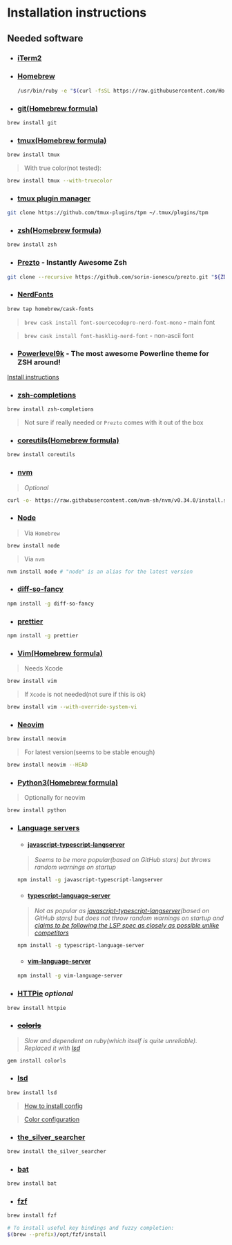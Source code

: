 # Installation instructions

## Needed software
  - ### [iTerm2](https://www.iterm2.com/)
  
  - ### [Homebrew](https://brew.sh/)
	```sh
	/usr/bin/ruby -e "$(curl -fsSL https://raw.githubusercontent.com/Homebrew/install/master/install)"
	```
  
  - ### [git(Homebrew formula)](https://formulae.brew.sh/formula/git#default)
  ```sh
  brew install git
  ```
  
  - ### [tmux(Homebrew formula)](https://formulae.brew.sh/formula/tmux)
  ```sh
  brew install tmux
  ```
  > With true color(not tested):
  ```sh
  brew install tmux --with-truecolor
  ```
  
  - ### [tmux plugin manager](https://github.com/tmux-plugins/tpm)
  ```sh
  git clone https://github.com/tmux-plugins/tpm ~/.tmux/plugins/tpm
  ```
  
  - ### [zsh(Homebrew formula)](https://formulae.brew.sh/formula/zsh#default)
  ```sh
  brew install zsh
  ```
  
  - ### [Prezto](https://github.com/sorin-ionescu/prezto) - Instantly Awesome Zsh
  ```sh
  git clone --recursive https://github.com/sorin-ionescu/prezto.git "${ZDOTDIR:-$HOME}/.zprezto"
  ```
  
  - ### [NerdFonts](https://github.com/ryanoasis/nerd-fonts)
  ```sh
  brew tap homebrew/cask-fonts
  ```
  > `brew cask install font-sourcecodepro-nerd-font-mono` - main font
  
  > `brew cask install font-hasklig-nerd-font` - non-ascii font
  
  - ### [Powerlevel9k](https://github.com/bhilburn/powerlevel9k) - The most awesome Powerline theme for ZSH around!
  [Install instructions](https://github.com/bhilburn/powerlevel9k/wiki/Install-Instructions#option-3-install-for-prezto)
  
  - ### [zsh-completions](https://github.com/zsh-users/zsh-completions)
  ```sh
  brew install zsh-completions
  ```
  > Not sure if really needed or `Prezto` comes with it out of the box
  
  - ### [coreutils(Homebrew formula)](https://formulae.brew.sh/formula/coreutils#default)
  ```sh
  brew install coreutils
  ```
  
  - ### [nvm](https://github.com/nvm-sh/nvm)
  > _Optional_
  ```sh
  curl -o- https://raw.githubusercontent.com/nvm-sh/nvm/v0.34.0/install.sh | bash
  ```
  - ### [Node](https://nodejs.org/en/)
  > Via `Homebrew`
  ```sh
  brew install node
  ```
  > Via `nvm`
  ```sh
  nvm install node # "node" is an alias for the latest version
  ```
  
  - ### [diff-so-fancy](https://github.com/so-fancy/diff-so-fancy)
  ```sh
  npm install -g diff-so-fancy
  ```
  
  - ### [prettier](https://prettier.io)
  ```sh
  npm install -g prettier
  ```
  
  - ### [Vim(Homebrew formula)](https://formulae.brew.sh/formula/vim#default)
  > Needs Xcode
  ```sh
  brew install vim
  ```
  > If `Xcode` is not needed(not sure if this is ok)
  ```sh
  brew install vim --with-override-system-vi
  ```
  
  - ### [Neovim](https://neovim.io/)
  ```sh
  brew install neovim
  ```
  > For latest version(seems to be stable enough)
  ```sh
  brew install neovim --HEAD
  ```
  
  - ### [Python3(Homebrew formula)](https://formulae.brew.sh/formula/python#default)
  > Optionally for neovim
  ```sh
  brew install python
  ```
  
  - ### [Language servers](https://langserver.org/)
  	- #### [javascript-typescript-langserver](https://github.com/sourcegraph/javascript-typescript-langserver)
	> _Seems to be more popular(based on GitHub stars) but throws random warnings on startup_
	  ```sh
	  npm install -g javascript-typescript-langserver
	  ```
	  
	- #### [typescript-language-server](https://github.com/theia-ide/typescript-language-server)
	> _Not as popular as [javascript-typescript-langserver](https://github.com/sourcegraph/javascript-typescript-langserver)(based on GitHub stars) but does not throw random warnings on startup and [claims to be following the LSP spec as closely as possible unlike competitors](https://www.reddit.com/r/vscode/comments/cafp6k/which_language_server_does_vscode_use_for/f6lzsqw/)_
	  ```sh
	  npm install -g typescript-language-server
	  ```

	- #### [vim-language-server](https://github.com/iamcco/vim-language-server)
	```sh
	npm install -g vim-language-server
	```
  
  - ### [HTTPie](https://httpie.org/) _optional_
  ```sh
  brew install httpie
  ```
  
  - ### ~~[colorls](https://github.com/athityakumar/colorls)~~
  > _Slow and dependent on ruby(which itself is quite unreliable). Replaced it with [lsd](#lsd)_
  ```sh
  gem install colorls
  ```
  
  - ### [lsd](https://github.com/Peltoche/lsd)
  ```sh
  brew install lsd
  ```
  > [How to install config](./lsd/README.md)
  
  > [Color configuration](./lscolors/README.md)
  
  - ### [the_silver_searcher](https://github.com/ggreer/the_silver_searcher)
  ```sh
  brew install the_silver_searcher
  ```
  
  - ### [bat](https://github.com/sharkdp/bat)
  ```sh
  brew install bat
  ```

  - ### [fzf](https://github.com/junegunn/fzf)
  ```sh
  brew install fzf

  # To install useful key bindings and fuzzy completion:
  $(brew --prefix)/opt/fzf/install
  ```
